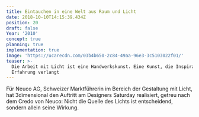 ```yaml
---
title: Eintauchen in eine Welt aus Raum und Licht
date: 2018-10-10T14:15:39.434Z
position: 20
draft: false
Year: '2010'
concept: true
planning: true
implementation: true
image: 'https://ucarecdn.com/03b4b650-2c84-49aa-96e3-3c5103022f01/'
teaser: >-
  Die Arbeit mit Licht ist eine Handwerkskunst. Eine Kunst, die Inspiration und
  Erfahrung verlangt
---
```

Für Neuco AG, Schweizer Marktführerin im Bereich der Gestaltung mit Licht, hat 3dimensional den Auftritt am Designers Saturday realisiert, getreu nach dem Credo von Neuco: Nicht die Quelle des Lichts ist entscheidend, sondern allein seine Wirkung.
